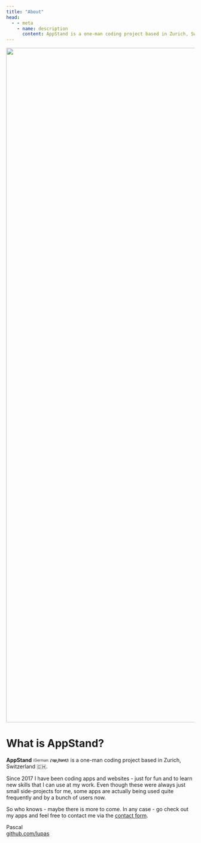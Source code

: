 ```yaml
---
title: "About"
head:
  - - meta
    - name: description
      content: AppStand is a one-man coding project based in Zurich, Switzerland.
---
```


<div class="about-wrapper text-center">
    <img class="noselect" src="@assets/appstand-home/appstand.svg" />
</div>

<style lang="scss" scoped>
.about-wrapper {
    img {
        height: 45vh;
    }
}
</style>

# What is AppStand?

**AppStand** <sub><sup>(German: **_[ˈapˌʃtant]_**)</sup></sub> is a one-man coding project based in Zurich, Switzerland 🇨🇭.

Since 2017 I have been coding apps and websites - just for fun and to learn new skills that I can use at my work. Even though these were always just small side-projects for me, some apps are actually being used quite frequently and by a bunch of users now.

So who knows - maybe there is more to come. In any case - go check out my apps and feel free to contact me via the [contact form](/contact).

Pascal  
[github.com/lupas](https://github.com/lupas)
